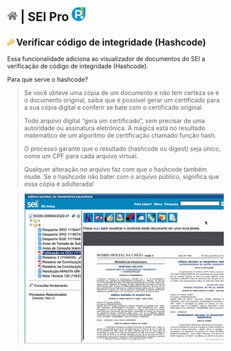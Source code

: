 # [![Home](../img/home.png)](../) |  SEI Pro ![Icone](../img/icon-32.png)

## ![SEI Pro Verificar Integridade Hashcode](../img/icon-hashcode.png) Verificar código de integridade (Hashcode)

Essa funcionalidade adiciona ao visualizador de documentos do SEI a verificação de código de integridade (Hashcode).

Para que serve o hashcode?

> Se você obteve uma cópia de um documento e não tem certeza se é o documento original, saiba que é possível gerar um certificado para a sua cópia digital e conferir se bate com o certificado original.
>
> Todo arquivo digital “gera um certificado”, sem precisar de uma autoridade ou assinatura eletrônica. A mágica está no resultado matemático de um algoritmo de certificação chamado função hash.
> 
> O processo garante que o resultado (hashcode ou digest) seja único, como um CPF para cada arquivo virtual. 
> 
> Qualquer alteração no arquivo faz com que o hashcode  também mude. Se o hashcode  não bater com o arquivo público, significa que essa cópia é adulterada!

> ![Tela Verificar Integridade Hashcode](../img/tela-hashcode.gif) 
